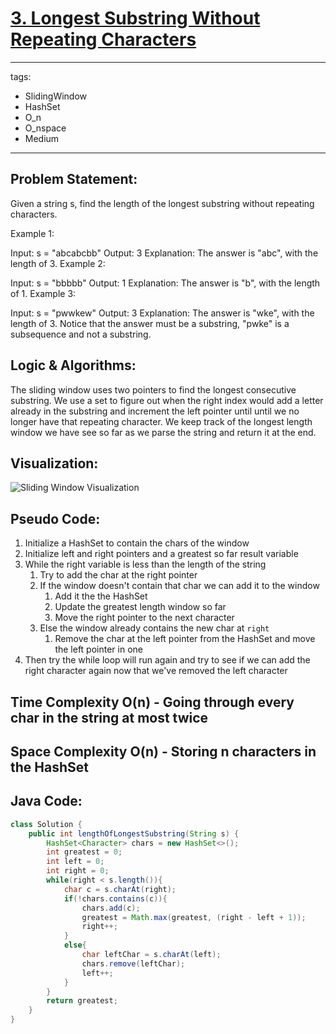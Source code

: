 # [3. Longest Substring Without Repeating Characters](https://leetcode.com/problems/longest-substring-without-repeating-characters/)

---
tags:
  - SlidingWindow
  - HashSet
  - O_n
  - O_nspace
  - Medium
---
## Problem Statement: 

Given a string s, find the length of the longest 
substring without repeating characters. 

Example 1:

Input: s = "abcabcbb"
Output: 3
Explanation: The answer is "abc", with the length of 3.
Example 2:

Input: s = "bbbbb"
Output: 1
Explanation: The answer is "b", with the length of 1.
Example 3:

Input: s = "pwwkew"
Output: 3
Explanation: The answer is "wke", with the length of 3.
Notice that the answer must be a substring, "pwke" is a subsequence and not a substring.

## Logic & Algorithms:

The sliding window uses two pointers to find the longest consecutive substring. We use a set to figure out when the right index would add a letter already in the substring and increment the left pointer until until we no longer have that repeating character. We keep track of the longest length window we have see so far as we parse the string and return it at the end.

## Visualization:

![Sliding Window Visualization](https://i.imgur.com/CLkNkmA.gif)

## Pseudo Code:

1. Initialize a HashSet to contain the chars of the window
2. Initialize left and right pointers and a greatest so far result variable
3. While the right variable is less than the length of the string
	1. Try to add the char at the right pointer
	2. If the window doesn't contain that char we can add it to the window
		1. Add it the the HashSet 
		2. Update the greatest length window so far
		3. Move the right pointer to the next character
	3. Else the window already contains the new char at `right`
		1. Remove the char at the left pointer from the HashSet and move the left pointer in one
4. Then try the while loop will run again and try to see if we can add the right character again now that we've removed the left character
## Time Complexity O(n) - Going through every char in the string at most twice  
## Space Complexity O(n) - Storing n characters in the HashSet 
## Java Code:

```java
class Solution {
    public int lengthOfLongestSubstring(String s) {
        HashSet<Character> chars = new HashSet<>();
        int greatest = 0;
        int left = 0;
        int right = 0;
        while(right < s.length()){
            char c = s.charAt(right);
            if(!chars.contains(c)){
                chars.add(c);
                greatest = Math.max(greatest, (right - left + 1));
                right++;
            }
            else{
                char leftChar = s.charAt(left);
                chars.remove(leftChar);
                left++; 
            }
        }
        return greatest; 
    }
}
```



